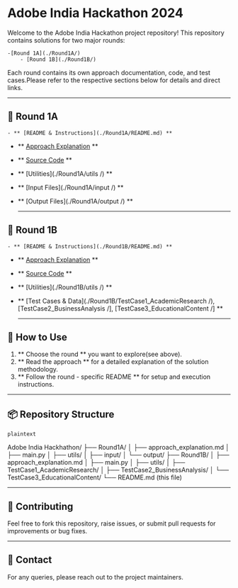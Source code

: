 # Adobe India Hackathon 2024

Welcome to the Adobe India Hackathon project repository! This repository contains solutions for two major rounds:

    -[Round 1A](./Round1A/)
        - [Round 1B](./Round1B/)

Each round contains its own approach documentation, code, and test cases.Please refer to the respective sections below for details and direct links.

---

## 📁 Round 1A

    - ** [README & Instructions](./Round1A/README.md) **
- ** [Approach Explanation](./Round1A/approach_explanation.md) **
- ** [Source Code](./Round1A/main.py) **
- ** [Utilities](./Round1A/utils /) **
- ** [Input Files](./Round1A/input /) **
- ** [Output Files](./Round1A/output /) **

    ---

## 📁 Round 1B

    - ** [README & Instructions](./Round1B/README.md) **
- ** [Approach Explanation](./Round1B/approach_explanation.md) **
- ** [Source Code](./Round1B/main.py) **
- ** [Utilities](./Round1B/utils /) **
- ** [Test Cases & Data](./Round1B/TestCase1_AcademicResearch /), [TestCase2_BusinessAnalysis /], [TestCase3_EducationalContent /] **

    ---

## 📝 How to Use

1. ** Choose the round ** you want to explore(see above).
2. ** Read the approach ** for a detailed explanation of the solution methodology.
3. ** Follow the round - specific README ** for setup and execution instructions.

---

## 📦 Repository Structure

    plaintext
Adobe India Hackhathon/
├── Round1A/
│   ├── approach_explanation.md
│   ├── main.py
│   ├── utils/
│   ├── input/
│   └── output/
├── Round1B/
│   ├── approach_explanation.md
│   ├── main.py
│   ├── utils/
│   ├── TestCase1_AcademicResearch/
│   ├── TestCase2_BusinessAnalysis/
│   └── TestCase3_EducationalContent/
└── README.md (this file)


---

## 🤝 Contributing

Feel free to fork this repository, raise issues, or submit pull requests for improvements or bug fixes.

---

## 📧 Contact

For any queries, please reach out to the project maintainers.